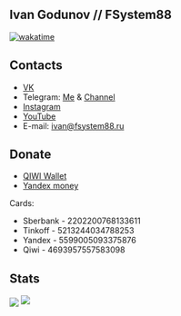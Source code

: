 ## Ivan Godunov // FSystem88
[![wakatime](https://wakatime.com/badge/user/ffd66c49-92d5-4230-8b87-a1ddea6d9ab9.svg)](https://wakatime.com/@ffd66c49-92d5-4230-8b87-a1ddea6d9ab9)
## Contacts
- <a href="https://vk.com/fsystem88">VK</a>
- Telegram: <a href="https://t.me/FSystem88">Me</a> & <a href="https://t.me/FS88ch">Channel</a>
- <a href="https://instagram.com/fsystem88">Instagram</a>
- <a href="https://www.youtube.com/channel/UC1eU8zTeJEKQNxdEtKSmetA">YouTube</a>
- E-mail: <a href="mailto:ivan@fsystem88.ru">ivan@fsystem88.ru</a>

## Donate
- <a href="https://qiwi.com/n/FSYSTEM88">QIWI Wallet</a>
- <a href="https://yoomoney.ru/to/410015440700904">Yandex money</a>

Cards:
- Sberbank - 2202200768133611
- Tinkoff - 5213244034788253
- Yandex - 5599005093375876
- Qiwi - 4693957557583098

## Stats
<img src="https://gpvc.arturio.dev/FSystem88" align="center">
<img src="https://github-readme-stats.vercel.app/api?username=FSystem88&show_icons=true&count_private=true">
